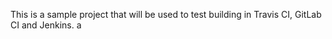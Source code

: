 This is a sample project that will be used to test building in  Travis CI, GitLab CI and Jenkins.
a
